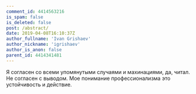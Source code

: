 ```yaml
---
comment_id: 4414563216
is_spam: false
is_deleted: false
post: /abstract/
date: 2019-04-08T16:10:37Z
author_fullname: 'Ivan Grishaev'
author_nickname: 'igrishaev'
author_is_anon: false
parent_id: 4414341481
---
```


<p>Я согласен со всеми упомянутыми случаями и махинациями, да, читал. Не согласен с выводом. Мое понимание профессионализма это устойчивость и действие.</p>
